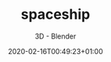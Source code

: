 ---
title: "spaceship"
date: 2020-02-16T00:49:23+01:00
draft: true

category: "threed-art"
subtitle: "3D - Blender"

---
